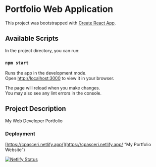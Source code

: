 # Portfolio Web Application

This project was bootstrapped with [Create React App](https://github.com/facebook/create-react-app).

## Available Scripts

In the project directory, you can run:

### `npm start`

Runs the app in the development mode.\
Open [http://localhost:3000](http://localhost:3000) to view it in your browser.

The page will reload when you make changes.\
You may also see any lint errors in the console.


## Project Description 

My Web Developer Portfolio



### Deployment



[https://cpasceri.netlify.app/](https://cpasceri.netlify.app/ “My Portfolio Website”)

[![Netlify Status](https://api.netlify.com/api/v1/badges/fff17987-09de-4070-bbf9-b70ca0ca931c/deploy-status)](https://app.netlify.com/sites/cpasceri/deploys)